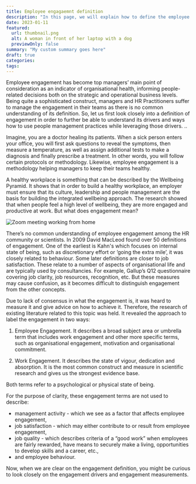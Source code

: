 ```yaml
---
title: Employee engagaemnt definition 
description: "In this page, we will explain how to define the employee engagement"
date: 2023-01-11
featured:
  url: thumbnail.png
  alt: A woman in front of her laptop with a dog
  previewOnly: false
summary: "My custom summary goes here"
draft: true
categories:
tags:
---
```


Employee engagement has become top managers’ main point of consideration as an indicator of organisational health, informing people-related decisions both on the strategic and operational business levels. Being quite a sophisticated construct, managers and HR Practitioners suffer to manage the engagement in their teams as there is no common understanding of its definition. So, let us first look closely into a definition of engagement in order to further be able to understand its drivers and ways how to use people management practices while leveraging those drivers. ..

Imagine, you are a doctor healing its patients. When a sick person enters your office, you will first ask questions to reveal the symptoms, then measure a temperature, as well as assign additional tests to make a diagnosis and finally prescribe a treatment. In other words, you will follow certain protocols or methodology. Likewise, employee engagement is a methodology helping managers to keep their teams healthy.   

A healthy workplace is something that can be described by the Wellbeing Pyramid. It shows that in order to  build a healthy workplace, an employer must ensure that its culture, leadership and people management are the basis for building the integrated wellbeing approach. The research showed that when people feel a high level of wellbeing, they are more engaged and productive at work. But what does engagement mean?

![Zoom meeting working from home](working-remotely-meeting.png)

There’s no common understanding of employee engagement among the HR community or scientists. In 2009 David MacLeod found over 50 definitions of engagement. One of the earliest is Kahn's which focuses on internal state of being, such as discretionary effort or ‘going the extra mile’, it was closely related to behaviour. Some later definitions are closer to job satisfaction. These relate to a number of aspects of organisational life and are typically used by consultancies. For example, Gallup’s Q12 questionnaire covering job clarity, job resources, recognition, etc. But these measures may cause confusion, as it becomes difficult to distinguish engagement from the other concepts.

Due to lack of consensus in what the engagement is, it was heard to measure it and give advice on how to achieve it. Therefore, the research of existing literature related to this topic was held. It revealed the approach to label the engagement in two ways:

1. Employee Engagement. It describes a broad subject area or umbrella term that includes work engagement and other more specific terms, such as organisational engagement, motivation and organisational commitment.

2. Work Engagement. It describes the state of vigour, dedication and absorption. It is the most common construct and measure in scientific research and gives us the strongest evidence base. 

Both terms refer to a psychological or physical state of being. 

For the purpose of clarity, these engagement terms are not used to describe: 
* management activity - which we see as a factor that affects employee engagement,
* job satisfaction - which may either contribute to or result from employee engagement,
* job quality - which describes criteria of a “good work” when employees are fairly rewarded, have means to securely make a living, opportunities to develop skills and a career, etc.,
* and employee behaviour.

Now, when we are clear on the engagement definition, you might be curious to look closely on the engagement drivers and engagement measurements.
